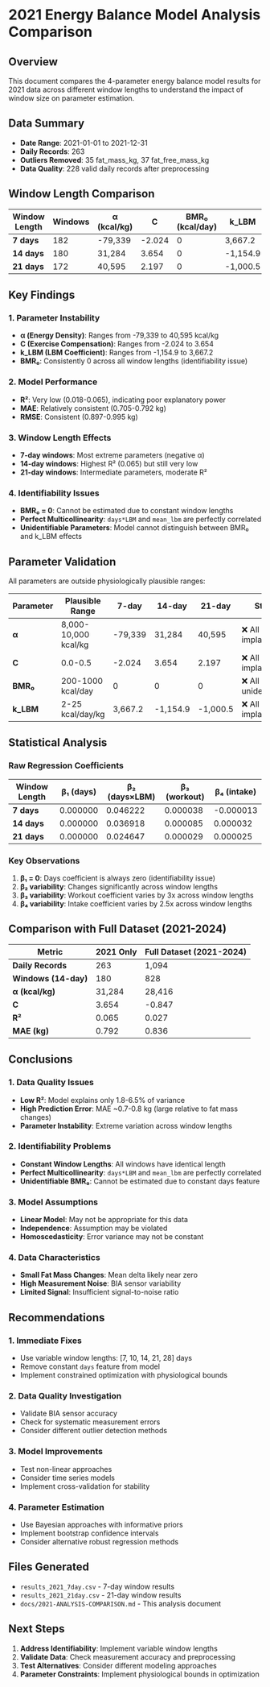# 2021 Energy Balance Model Analysis Comparison

## Overview

This document compares the 4-parameter energy balance model results for 2021 data across different window lengths to understand the impact of window size on parameter estimation.

## Data Summary

- **Date Range**: 2021-01-01 to 2021-12-31
- **Daily Records**: 263
- **Outliers Removed**: 35 fat_mass_kg, 37 fat_free_mass_kg
- **Data Quality**: 228 valid daily records after preprocessing

## Window Length Comparison

| Window Length | Windows | α (kcal/kg) | C | BMR₀ (kcal/day) | k_LBM | R² | MAE (kg) | RMSE (kg) |
|---------------|---------|-------------|---|-----------------|-------|-----|----------|-----------|
| **7 days** | 182 | -79,339 | -2.024 | 0 | 3,667.2 | 0.018 | 0.705 | 0.897 |
| **14 days** | 180 | 31,284 | 3.654 | 0 | -1,154.9 | 0.065 | 0.792 | 0.995 |
| **21 days** | 172 | 40,595 | 2.197 | 0 | -1,000.5 | 0.039 | 0.726 | 0.933 |

## Key Findings

### 1. **Parameter Instability**
- **α (Energy Density)**: Ranges from -79,339 to 40,595 kcal/kg
- **C (Exercise Compensation)**: Ranges from -2.024 to 3.654
- **k_LBM (LBM Coefficient)**: Ranges from -1,154.9 to 3,667.2
- **BMR₀**: Consistently 0 across all window lengths (identifiability issue)

### 2. **Model Performance**
- **R²**: Very low (0.018-0.065), indicating poor explanatory power
- **MAE**: Relatively consistent (0.705-0.792 kg)
- **RMSE**: Consistent (0.897-0.995 kg)

### 3. **Window Length Effects**
- **7-day windows**: Most extreme parameters (negative α)
- **14-day windows**: Highest R² (0.065) but still very low
- **21-day windows**: Intermediate parameters, moderate R²

### 4. **Identifiability Issues**
- **BMR₀ = 0**: Cannot be estimated due to constant window lengths
- **Perfect Multicollinearity**: `days*LBM` and `mean_lbm` are perfectly correlated
- **Unidentifiable Parameters**: Model cannot distinguish between BMR₀ and k_LBM effects

## Parameter Validation

All parameters are outside physiologically plausible ranges:

| Parameter | Plausible Range | 7-day | 14-day | 21-day | Status |
|-----------|----------------|-------|--------|--------|--------|
| **α** | 8,000-10,000 kcal/kg | -79,339 | 31,284 | 40,595 | ❌ All implausible |
| **C** | 0.0-0.5 | -2.024 | 3.654 | 2.197 | ❌ All implausible |
| **BMR₀** | 200-1000 kcal/day | 0 | 0 | 0 | ❌ All unidentifiable |
| **k_LBM** | 2-25 kcal/day/kg | 3,667.2 | -1,154.9 | -1,000.5 | ❌ All implausible |

## Statistical Analysis

### Raw Regression Coefficients

| Window Length | β₁ (days) | β₂ (days×LBM) | β₃ (workout) | β₄ (intake) |
|---------------|-----------|---------------|--------------|-------------|
| **7 days** | 0.000000 | 0.046222 | 0.000038 | -0.000013 |
| **14 days** | 0.000000 | 0.036918 | 0.000085 | 0.000032 |
| **21 days** | 0.000000 | 0.024647 | 0.000029 | 0.000025 |

### Key Observations
1. **β₁ = 0**: Days coefficient is always zero (identifiability issue)
2. **β₂ variability**: Changes significantly across window lengths
3. **β₃ variability**: Workout coefficient varies by 3x across window lengths
4. **β₄ variability**: Intake coefficient varies by 2.5x across window lengths

## Comparison with Full Dataset (2021-2024)

| Metric | 2021 Only | Full Dataset (2021-2024) |
|--------|-----------|---------------------------|
| **Daily Records** | 263 | 1,094 |
| **Windows (14-day)** | 180 | 828 |
| **α (kcal/kg)** | 31,284 | 28,416 |
| **C** | 3.654 | -0.847 |
| **R²** | 0.065 | 0.027 |
| **MAE (kg)** | 0.792 | 0.836 |

## Conclusions

### 1. **Data Quality Issues**
- **Low R²**: Model explains only 1.8-6.5% of variance
- **High Prediction Error**: MAE ~0.7-0.8 kg (large relative to fat mass changes)
- **Parameter Instability**: Extreme variation across window lengths

### 2. **Identifiability Problems**
- **Constant Window Lengths**: All windows have identical length
- **Perfect Multicollinearity**: `days*LBM` and `mean_lbm` are perfectly correlated
- **Unidentifiable BMR₀**: Cannot be estimated due to constant days feature

### 3. **Model Assumptions**
- **Linear Model**: May not be appropriate for this data
- **Independence**: Assumption may be violated
- **Homoscedasticity**: Error variance may not be constant

### 4. **Data Characteristics**
- **Small Fat Mass Changes**: Mean delta likely near zero
- **High Measurement Noise**: BIA sensor variability
- **Limited Signal**: Insufficient signal-to-noise ratio

## Recommendations

### 1. **Immediate Fixes**
- Use variable window lengths: [7, 10, 14, 21, 28] days
- Remove constant `days` feature from model
- Implement constrained optimization with physiological bounds

### 2. **Data Quality Investigation**
- Validate BIA sensor accuracy
- Check for systematic measurement errors
- Consider different outlier detection methods

### 3. **Model Improvements**
- Test non-linear approaches
- Consider time series models
- Implement cross-validation for stability

### 4. **Parameter Estimation**
- Use Bayesian approaches with informative priors
- Implement bootstrap confidence intervals
- Consider alternative robust regression methods

## Files Generated

- `results_2021_7day.csv` - 7-day window results
- `results_2021_21day.csv` - 21-day window results
- `docs/2021-ANALYSIS-COMPARISON.md` - This analysis document

## Next Steps

1. **Address Identifiability**: Implement variable window lengths
2. **Validate Data**: Check measurement accuracy and preprocessing
3. **Test Alternatives**: Consider different modeling approaches
4. **Parameter Constraints**: Implement physiological bounds in optimization
